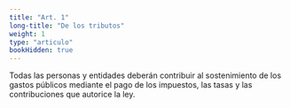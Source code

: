 ```yaml
---
title: "Art. 1"
long-title: "De los tributos"
weight: 1
type: "articulo"
bookHidden: true
---
```

Todas las personas y entidades deberán contribuir al sostenimiento de los gastos públicos mediante el pago de los impuestos, las tasas y las contribuciones que autorice la ley.
